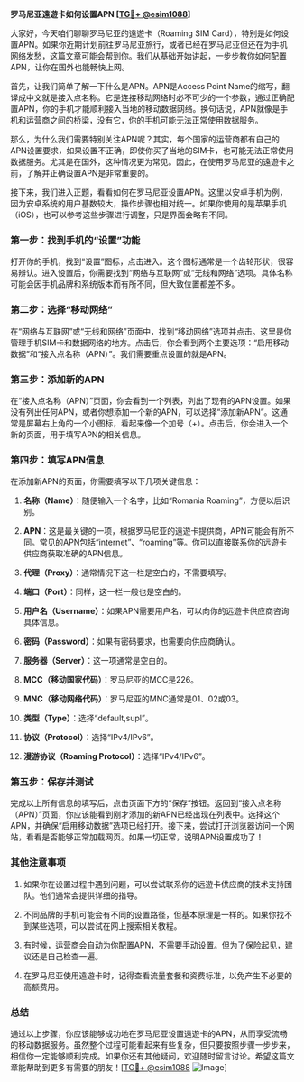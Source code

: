 **罗马尼亚遠遊卡如何设置APN [[TG💪+ @esim1088](https://t.me/s/esim1088)]**

大家好，今天咱们聊聊罗马尼亚的遠遊卡（Roaming SIM Card），特别是如何设置APN。如果你近期计划前往罗马尼亚旅行，或者已经在罗马尼亚但还在为手机网络发愁，这篇文章可能会帮到你。我们从基础开始讲起，一步步教你如何配置APN，让你在国外也能畅快上网。

首先，让我们简单了解一下什么是APN。APN是Access Point Name的缩写，翻译成中文就是接入点名称。它是连接移动网络时必不可少的一个参数，通过正确配置APN，你的手机才能顺利接入当地的移动数据网络。换句话说，APN就像是手机和运营商之间的桥梁，没有它，你的手机可能无法正常使用数据服务。

那么，为什么我们需要特别关注APN呢？其实，每个国家的运营商都有自己的APN设置要求，如果设置不正确，即使你买了当地的SIM卡，也可能无法正常使用数据服务。尤其是在国外，这种情况更为常见。因此，在使用罗马尼亚的遠遊卡之前，了解并正确设置APN是非常重要的。

接下来，我们进入正题，看看如何在罗马尼亚设置APN。这里以安卓手机为例，因为安卓系统的用户基数较大，操作步骤也相对统一。如果你使用的是苹果手机（iOS），也可以参考这些步骤进行调整，只是界面会略有不同。

### 第一步：找到手机的“设置”功能

打开你的手机，找到“设置”图标，点击进入。这个图标通常是一个齿轮形状，很容易辨认。进入设置后，你需要找到“网络与互联网”或“无线和网络”选项。具体名称可能会因手机品牌和系统版本而有所不同，但大致位置都差不多。

### 第二步：选择“移动网络”

在“网络与互联网”或“无线和网络”页面中，找到“移动网络”选项并点击。这里是你管理手机SIM卡和数据网络的地方。点击后，你会看到两个主要选项：“启用移动数据”和“接入点名称（APN）”。我们需要重点设置的就是APN。

### 第三步：添加新的APN

在“接入点名称（APN）”页面，你会看到一个列表，列出了现有的APN设置。如果没有列出任何APN，或者你想添加一个新的APN，可以选择“添加新APN”。这通常是屏幕右上角的一个小图标，看起来像一个加号（+）。点击后，你会进入一个新的页面，用于填写APN的相关信息。

### 第四步：填写APN信息

在添加新APN的页面，你需要填写以下几项关键信息：

1. **名称（Name）**：随便输入一个名字，比如“Romania Roaming”，方便以后识别。
   
2. **APN**：这是最关键的一项，根据罗马尼亚的遠遊卡提供商，APN可能会有所不同。常见的APN包括“internet”、“roaming”等。你可以直接联系你的远遊卡供应商获取准确的APN信息。

3. **代理（Proxy）**：通常情况下这一栏是空白的，不需要填写。

4. **端口（Port）**：同样，这一栏一般也是空白的。

5. **用户名（Username）**：如果APN需要用户名，可以向你的远遊卡供应商咨询具体信息。

6. **密码（Password）**：如果有密码要求，也需要向供应商确认。

7. **服务器（Server）**：这一项通常是空白的。

8. **MCC（移动国家代码）**：罗马尼亚的MCC是226。

9. **MNC（移动网络代码）**：罗马尼亚的MNC通常是01、02或03。

10. **类型（Type）**：选择“default,supl”。

11. **协议（Protocol）**：选择“IPv4/IPv6”。

12. **漫游协议（Roaming Protocol）**：选择“IPv4/IPv6”。

### 第五步：保存并测试

完成以上所有信息的填写后，点击页面下方的“保存”按钮。返回到“接入点名称（APN）”页面，你应该能看到刚才添加的新APN已经出现在列表中。选择这个APN，并确保“启用移动数据”选项已经打开。接下来，尝试打开浏览器访问一个网站，看看是否能够正常加载网页。如果一切正常，说明APN设置成功了！

### 其他注意事项

1. 如果你在设置过程中遇到问题，可以尝试联系你的远遊卡供应商的技术支持团队。他们通常会提供详细的指导。

2. 不同品牌的手机可能会有不同的设置路径，但基本原理是一样的。如果你找不到某些选项，可以尝试在网上搜索相关教程。

3. 有时候，运营商会自动为你配置APN，不需要手动设置。但为了保险起见，建议还是自己检查一遍。

4. 在罗马尼亚使用遠遊卡时，记得查看流量套餐和资费标准，以免产生不必要的高额费用。

### 总结

通过以上步骤，你应该能够成功地在罗马尼亚设置遠遊卡的APN，从而享受流畅的移动数据服务。虽然整个过程可能看起来有些复杂，但只要按照步骤一步步来，相信你一定能够顺利完成。如果你还有其他疑问，欢迎随时留言讨论。希望这篇文章能帮助到更多有需要的朋友！[[TG💪+ @esim1088](https://t.me/s/esim1088) ![Image](https://i.postimg.cc/4NQfJmqS/Snipaste-2025-05-13-00-14-12.png)]